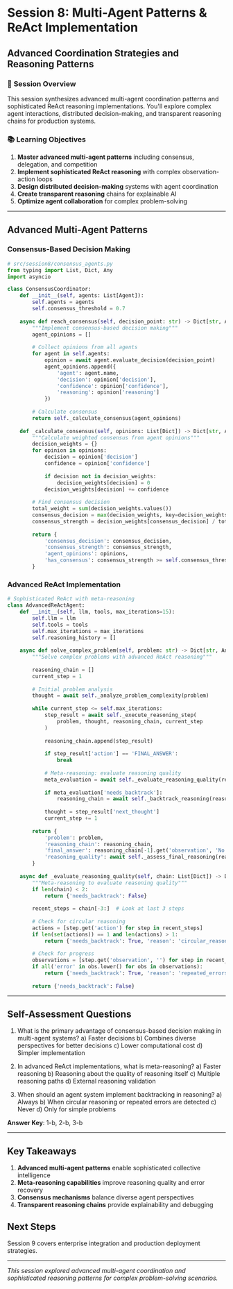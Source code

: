 # Session 8: Multi-Agent Patterns & ReAct Implementation
## Advanced Coordination Strategies and Reasoning Patterns

### 🎯 **Session Overview**
This session synthesizes advanced multi-agent coordination patterns and sophisticated ReAct reasoning implementations. You'll explore complex agent interactions, distributed decision-making, and transparent reasoning chains for production systems.

### 📚 **Learning Objectives**
1. **Master advanced multi-agent patterns** including consensus, delegation, and competition
2. **Implement sophisticated ReAct reasoning** with complex observation-action loops
3. **Design distributed decision-making** systems with agent coordination
4. **Create transparent reasoning** chains for explainable AI
5. **Optimize agent collaboration** for complex problem-solving

---

## **Advanced Multi-Agent Patterns**

### **Consensus-Based Decision Making**
```python
# src/session8/consensus_agents.py
from typing import List, Dict, Any
import asyncio

class ConsensusCoordinator:
    def __init__(self, agents: List[Agent]):
        self.agents = agents
        self.consensus_threshold = 0.7
    
    async def reach_consensus(self, decision_point: str) -> Dict[str, Any]:
        """Implement consensus-based decision making"""
        agent_opinions = []
        
        # Collect opinions from all agents
        for agent in self.agents:
            opinion = await agent.evaluate_decision(decision_point)
            agent_opinions.append({
                'agent': agent.name,
                'decision': opinion['decision'],
                'confidence': opinion['confidence'],
                'reasoning': opinion['reasoning']
            })
        
        # Calculate consensus
        return self._calculate_consensus(agent_opinions)
    
    def _calculate_consensus(self, opinions: List[Dict]) -> Dict[str, Any]:
        """Calculate weighted consensus from agent opinions"""
        decision_weights = {}
        for opinion in opinions:
            decision = opinion['decision']
            confidence = opinion['confidence']
            
            if decision not in decision_weights:
                decision_weights[decision] = 0
            decision_weights[decision] += confidence
        
        # Find consensus decision
        total_weight = sum(decision_weights.values())
        consensus_decision = max(decision_weights, key=decision_weights.get)
        consensus_strength = decision_weights[consensus_decision] / total_weight
        
        return {
            'consensus_decision': consensus_decision,
            'consensus_strength': consensus_strength,
            'agent_opinions': opinions,
            'has_consensus': consensus_strength >= self.consensus_threshold
        }
```

### **Advanced ReAct Implementation**
```python
# Sophisticated ReAct with meta-reasoning
class AdvancedReActAgent:
    def __init__(self, llm, tools, max_iterations=15):
        self.llm = llm
        self.tools = tools
        self.max_iterations = max_iterations
        self.reasoning_history = []
    
    async def solve_complex_problem(self, problem: str) -> Dict[str, Any]:
        """Solve complex problems with advanced ReAct reasoning"""
        
        reasoning_chain = []
        current_step = 1
        
        # Initial problem analysis
        thought = await self._analyze_problem_complexity(problem)
        
        while current_step <= self.max_iterations:
            step_result = await self._execute_reasoning_step(
                problem, thought, reasoning_chain, current_step
            )
            
            reasoning_chain.append(step_result)
            
            if step_result['action'] == 'FINAL_ANSWER':
                break
            
            # Meta-reasoning: evaluate reasoning quality
            meta_evaluation = await self._evaluate_reasoning_quality(reasoning_chain)
            
            if meta_evaluation['needs_backtrack']:
                reasoning_chain = await self._backtrack_reasoning(reasoning_chain)
            
            thought = step_result['next_thought']
            current_step += 1
        
        return {
            'problem': problem,
            'reasoning_chain': reasoning_chain,
            'final_answer': reasoning_chain[-1].get('observation', 'No answer found'),
            'reasoning_quality': await self._assess_final_reasoning(reasoning_chain)
        }
    
    async def _evaluate_reasoning_quality(self, chain: List[Dict]) -> Dict[str, Any]:
        """Meta-reasoning to evaluate reasoning quality"""
        if len(chain) < 2:
            return {'needs_backtrack': False}
        
        recent_steps = chain[-3:]  # Look at last 3 steps
        
        # Check for circular reasoning
        actions = [step.get('action') for step in recent_steps]
        if len(set(actions)) == 1 and len(actions) > 1:
            return {'needs_backtrack': True, 'reason': 'circular_reasoning'}
        
        # Check for progress
        observations = [step.get('observation', '') for step in recent_steps]
        if all('error' in obs.lower() for obs in observations):
            return {'needs_backtrack': True, 'reason': 'repeated_errors'}
        
        return {'needs_backtrack': False}
```

---

## **Self-Assessment Questions**

1. What is the primary advantage of consensus-based decision making in multi-agent systems?
   a) Faster decisions
   b) Combines diverse perspectives for better decisions
   c) Lower computational cost
   d) Simpler implementation

2. In advanced ReAct implementations, what is meta-reasoning?
   a) Faster reasoning
   b) Reasoning about the quality of reasoning itself
   c) Multiple reasoning paths
   d) External reasoning validation

3. When should an agent system implement backtracking in reasoning?
   a) Always
   b) When circular reasoning or repeated errors are detected
   c) Never
   d) Only for simple problems

**Answer Key**: 1-b, 2-b, 3-b

---

## **Key Takeaways**
1. **Advanced multi-agent patterns** enable sophisticated collective intelligence
2. **Meta-reasoning capabilities** improve reasoning quality and error recovery
3. **Consensus mechanisms** balance diverse agent perspectives
4. **Transparent reasoning chains** provide explainability and debugging

## **Next Steps**
Session 9 covers enterprise integration and production deployment strategies.

---

*This session explored advanced multi-agent coordination and sophisticated reasoning patterns for complex problem-solving scenarios.*
